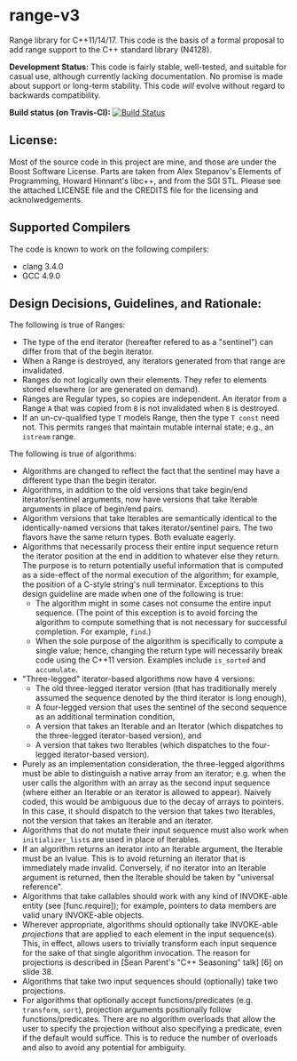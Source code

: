 range-v3
========

Range library for C++11/14/17. This code is the basis of a formal proposal to add range support to the C++ standard library (N4128).

**Development Status:** This code is fairly stable, well-tested, and suitable for casual use, although currently lacking documentation. No promise is made about support or long-term stability. This code *will* evolve without regard to backwards compatibility.

**Build status (on Travis-CI):** [![Build Status](https://travis-ci.org/ericniebler/range-v3.svg?branch=master)](https://travis-ci.org/ericniebler/range-v3)

License:
--------

Most of the source code in this project are mine, and those are under the Boost Software License. Parts are taken from Alex Stepanov's Elements of Programming, Howard Hinnant's libc++, and from the SGI STL. Please see the attached LICENSE file and the CREDITS file for the licensing and acknolwedgements.

Supported Compilers
-------------------

The code is known to work on the following compilers:

- clang 3.4.0
- GCC 4.9.0

Design Decisions, Guidelines, and Rationale:
--------------------------------------------

The following is true of Ranges:

- The type of the end iterator (hereafter refered to as a "sentinel") can differ from that of the begin iterator.
- When a Range is destroyed, any iterators generated from that range are invalidated.
- Ranges do not logically own their elements. They refer to elements stored elsewhere (or are generated on demand).
- Ranges are Regular types, so copies are independent. An iterator from a Range `A` that was copied from `B`
  is not invalidated when `B` is destroyed.
- If an un-cv-qualified type `T` models Range, then the type `T const` need not. This permits ranges that maintain
  mutable internal state; e.g., an `istream` range.

The following is true of algorithms:

- Algorithms are changed to reflect the fact that the sentinel may have a different type than the begin iterator.
- Algorithms, in addition to the old versions that take begin/end iterator/sentinel arguments, now have versions
  that take Iterable arguments in place of begin/end pairs.
- Algorithm versions that take Iterables are semantically identical to the identically-named versions that takes
  iterator/sentinel pairs. The two flavors have the same return types. Both evaluate eagerly.
- Algorithms that necessarily process their entire input sequence return the iterator position at the end in
  addition to whatever else they return. The purpose is to return potentially useful information that is computed
  as a side-effect of the normal execution of the algorithm; for example, the position of a C-style string's null
  terminator. Exceptions to this design guideline are made when one of the following is true:
    * The algorithm might in some cases not consume the entire input sequence. (The point of this exception is
      to avoid forcing the algorithm to compute something that is not necessary for successful completion. For
      example, `find`.)
    * When the sole purpose of the algorithm is specifically to compute a single value; hence, changing
      the return type will necessarily break code using the C++11 version. Examples include `is_sorted` and
      `accumulate`.
- "Three-legged" iterator-based algorithms now have 4 versions:
    * The old three-legged iterator version (that has traditionally merely assumed the sequence denoted by the third
      iterator is long enough),
    * A four-legged version that uses the sentinel of the second sequence as an additional termination condition,
    * A version that takes an Iterable and an Iterator (which dispatches to the three-legged iterator-based version),
      and
    * A version that takes two Iterables (which dispatches to the four-legged iterator-based version).
- Purely as an implementation consideration, the three-legged algorithms must be able to distinguish a native array
  from an iterator; e.g. when the user calls the algorithm with an array as the second input sequence (where either
  an Iterable or an iterator is allowed to appear). Naively coded, this would be ambiguous due to the decay of arrays
  to pointers. In this case, it should dispatch to the version that takes two Iterables, not the version that takes
  an Iterable and an iterator.
- Algorithms that do not mutate their input sequence must also work when `initializer_list`s are used in place of
  Iterables.
- If an algorithm returns an iterator into an Iterable argument, the Iterable must be an lvalue. This is to avoid
  returning an iterator that is immediately made invalid. Conversely, if no iterator into an Iterable argument is
  returned, then the Iterable should be taken by "universal reference".
- Algorithms that take callables should work with any kind of INVOKE-able entity (see [func.require]); for example,
  pointers to data members are valid unary INVOKE-able objects.
- Wherever appropriate, algorithms should optionally take INVOKE-able *projections* that are applied to each element
  in the input sequence(s). This, in effect, allows users to trivially transform each input sequence for the sake
  of that single algorithm invocation. The reason for projections is described in
  [Sean Parent's "C++ Seasoning" talk] [6] on slide 38.
- Algorithms that take two input sequences should (optionally) take two projections.
- For algorithms that optionally accept functions/predicates (e.g. `transform`, `sort`), projection arguments
  positionally follow functions/predicates. There are no algorithm overloads that allow the user to specify the
  projection without also specifying a predicate, even if the default would suffice. This is to reduce the
  number of overloads and also to avoid any potential for ambiguity.
